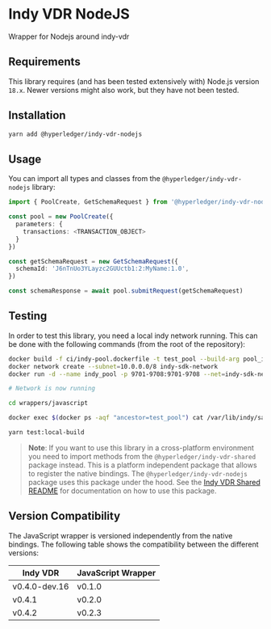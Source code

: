 # Indy VDR NodeJS

Wrapper for Nodejs around indy-vdr

## Requirements

This library requires (and has been tested extensively with) Node.js version `18.x`. Newer versions might also work, but they have not been tested.

## Installation

```sh
yarn add @hyperledger/indy-vdr-nodejs
```

## Usage

You can import all types and classes from the `@hyperledger/indy-vdr-nodejs` library:

```typescript
import { PoolCreate, GetSchemaRequest } from '@hyperledger/indy-vdr-nodejs'

const pool = new PoolCreate({
  parameters: {
    transactions: <TRANSACTION_OBJECT>
  }
})

const getSchemaRequest = new GetSchemaRequest({
  schemaId: 'J6nTnUo3YLayzc2GUUctb1:2:MyName:1.0',
})

const schemaResponse = await pool.submitRequest(getSchemaRequest)
```

## Testing

In order to test this library, you need a local indy network running. This can be done with the following commands (from the root of the repository):

```sh
docker build -f ci/indy-pool.dockerfile -t test_pool --build-arg pool_ip=10.0.0.2 ci
docker network create --subnet=10.0.0.0/8 indy-sdk-network
docker run -d --name indy_pool -p 9701-9708:9701-9708 --net=indy-sdk-network test_pool

# Network is now running

cd wrappers/javascript

docker exec $(docker ps -aqf "ancestor=test_pool") cat /var/lib/indy/sandbox/pool_transactions_genesis >> genesis.txn

yarn test:local-build
```

> **Note**: If you want to use this library in a cross-platform environment you need to import methods from the `@hyperledger/indy-vdr-shared` package instead. This is a platform independent package that allows to register the native bindings. The `@hyperledger/indy-vdr-nodejs` package uses this package under the hood. See the [Indy VDR Shared README](https://github.com/hyperledger/indy-vdr/tree/main/wrappers/javascript/indy-vdr-shared/README.md) for documentation on how to use this package.

## Version Compatibility

The JavaScript wrapper is versioned independently from the native bindings. The following table shows the compatibility between the different versions:

| Indy VDR      | JavaScript Wrapper |
| ------------- | ------------------ |
| v0.4.0-dev.16 | v0.1.0             |
| v0.4.1        | v0.2.0             |
| v0.4.2        | v0.2.3             |